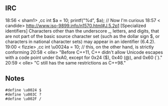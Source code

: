 ## IRC

18:56 < sham1> ,cc int $a = 10; printf("%d", $a); // Now I'm curious
18:57 < candide> http://www.iso-9899.info/n1570.html#J.5.2p1 [Specialized identifiers] Characters other than the underscore _, letters, and digits, that are not part of the basic source
                 character set (such as the dollar sign $, or characters in national character sets) may appear in an identifier (6.4.2).
19:00 < fizzie> ,cc int \u0024a = 10; // this, on the other hand, is strictly conforming
20:58 < olle> "Before C++11, C++ didn't allow Unicode escapes with a code point under 0xA0, except for 0x24 ($), 0x40 (@), and 0x60 (`)."
20:59 < olle> "C still has the same restrictions as C++98."

## Notes

    #define \u0024 $
    #define \u003C ?
    #define \u002F /
